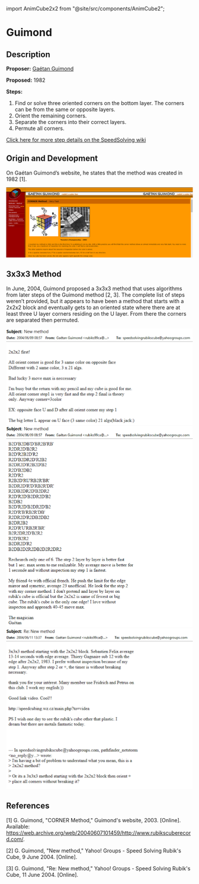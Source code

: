 import AnimCube2x2 from "@site/src/components/AnimCube2";

# Guimond

<AnimCube2x2 params="config=../../InteractConfig.txt&move={Orient both layers: R U' R'}R U' R'.{Separate both layers: U R2 U' R2}U R2 U' R2.{Permute both layers: R' F R' F2 R U' R}R' F R' F2 R U' R" width="600px" height="400px" />

## Description

**Proposer:** [Gaétan Guimond](CubingContributors/MethodDevelopers.md#guimond-gaétan)

**Proposed:** 1982

**Steps:**

1. Find or solve three oriented corners on the bottom layer. The corners can be from the same or opposite layers.
2. Orient the remaining corners.
3. Separate the corners into their correct layers.
4. Permute all corners.

[Click here for more step details on the SpeedSolving wiki](https://www.speedsolving.com/wiki/index.php?title=Guimond_Method)

## Origin and Development

On Gaétan Guimond’s website, he states that the method was created in 1982 [1].

![](img/Guimond/Guimond.png)

## 3x3x3 Method

In June, 2004, Guimond proposed a 3x3x3 method that uses algorithms from later steps of the Guimond method [2, 3]. The complete list of steps weren’t provided, but it appears to have been a method that starts with a 2x2x2 block and eventually gets to an oriented state where there are at least three U layer corners residing on the U layer. From there the corners are separated then permuted.

![](img/Guimond/G3-1.png)
![](img/Guimond/G3-2.png)
![](img/Guimond/G3-3.png)

## References

[1] 	G. Guimond, "CORNER Method," Guimond's website, 2003. [Online]. Available: https://web.archive.org/web/20040607101459/http://www.rubikscuberecord.com/.

[2] 	G. Guimond, "New method," Yahoo! Groups - Speed Solving Rubik's Cube, 9 June 2004. [Online]. 

[3] 	G. Guimond, "Re: New method," Yahoo! Groups - Speed Solving Rubik's Cube, 11 June 2004. [Online].